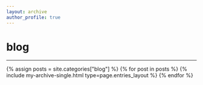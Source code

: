 ```yaml
---
layout: archive
author_profile: true
---
```


<h1>blog</h1>
<hr>
{% assign posts = site.categories["blog"] %}
{% for post in posts %}
    {% include my-archive-single.html type=page.entries_layout %}
{% endfor %}
<div>
</div>
